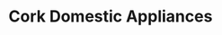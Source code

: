 ---
title: "Cork Domestic Appliances"
url: /cork/cork-domestic-appliances/
shop: Haushaltsgeräte
---